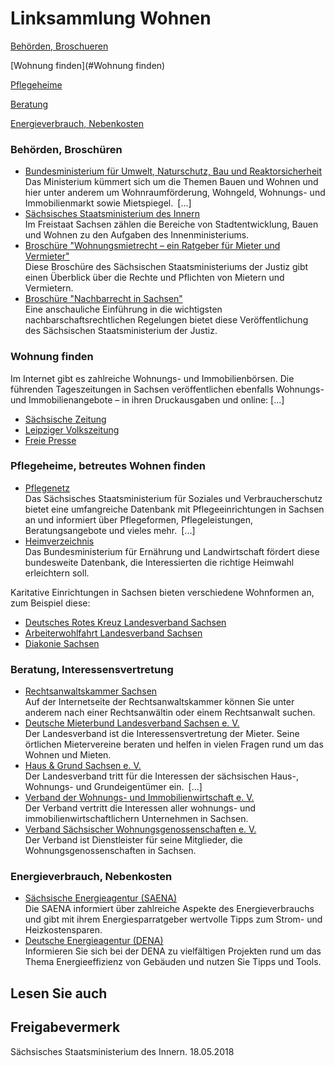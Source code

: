 # Linksammlung Wohnen

[Behörden, Broschueren](#Broschueren)

[Wohnung finden](#Wohnung finden)

[Pflegeheime](#Pflegeheime)

[Beratung](#Beratung)

[Energieverbrauch, Nebenkosten](#Nebenkosten)

### Behörden, Broschüren

* [Bundesministerium für Umwelt, Naturschutz, Bau und Reaktorsicherheit](http://www.bmub.bund.de/themen/)  
  Das Ministerium kümmert sich um die Themen Bauen und Wohnen und hier unter anderem um Wohnraumförderung, Wohngeld, Wohnungs- und Immobilienmarkt sowie Mietspiegel. [...]
* [Sächsisches Staatsministerium des Innern](http://www.bauen-wohnen.sachsen.de/8144.htm "SMI: Themenportal \"Bauen und Wohnen\"")  
   Im Freistaat Sachsen zählen die Bereiche von Stadtentwicklung, Bauen und Wohnen zu den Aufgaben des Innenministeriums.
* [Broschüre "Wohnungsmietrecht – ein Ratgeber für Mieter und Vermieter"](https://publikationen.sachsen.de/bdb/artikel/41536 "Wohnungsmietrecht - Ein Ratgeber für Mieter und Vermieter (sachsen.de)")  
   Diese Broschüre des Sächsischen Staatsministeriums der Justiz gibt einen Überblick über die Rechte und Pflichten von Mietern und Vermietern.
* [Broschüre "Nachbarrecht in Sachsen"](https://publikationen.sachsen.de/bdb/showDetails.do?id=39347 "SMJ: Broschüre \"Nachbarrecht in Sachsen\"")  
   Eine anschauliche Einführung in die wichtigsten nachbarschaftsrechtlichen Regelungen bietet diese Veröffentlichung des Sächsischen Staatsministerium der Justiz.

### Wohnung finden

Im Internet gibt es zahlreiche Wohnungs- und Immobilienbörsen. Die führenden Tageszeitungen in Sachsen veröffentlichen ebenfalls Wohnungs- und Immobilienangebote – in ihren Druckausgaben und online: [...]

* [Sächsische Zeitung](https://www.sz-immo.de/ "Immobilienangebote (Sächsische Zeitung)")
* [Leipziger Volkszeitung](http://www.lvz-immo.de "Immobilenangebote (Leipziger Zeitung)")
* [Freie Presse](http://immobilien.freiepresse.de/ "Freie Presse: Immobilienangebote")

### Pflegeheime, betreutes Wohnen finden

* [Pflegenetz](http://www.pflegenetz.sachsen.de/ "Website des Pflegenetz Sachsen")  
  Das Sächsisches Staatsministerium für Soziales und Verbraucherschutz bietet eine umfangreiche Datenbank mit Pflegeeinrichtungen in Sachsen an und informiert über Pflegeformen, Pflegeleistungen, Beratungsangebote und vieles mehr. [...]
* [Heimverzeichnis](http://www.heimverzeichnis.de/ "Website der Heimverzeichnis gGmbH")  
   Das Bundesministerium für Ernährung und Landwirtschaft fördert diese bundesweite Datenbank, die Interessierten die richtige Heimwahl erleichtern soll.

Karitative Einrichtungen in Sachsen bieten verschiedene Wohnformen an, zum Beispiel diese:

* [Deutsches Rotes Kreuz Landesverband Sachsen](http://drksachsen.de/angebote/senioren/betreutes-wohnen/ "Betreutes Wohnen (drksachsen.de)")
* [Arbeiterwohlfahrt Landesverband Sachsen](http://www.awo-in-sachsen.de/menschen-mit-behinderung/wohnen-in-der-eigenen-wohnung/ "awo-in-sachsen.de/menschen-mit-behinderung/wohnen-in-der-eigenen-wohnung/")
* [Diakonie Sachsen](https://www.diakonie-sachsen.de/cgi-bin/vm/vio.matrix?kd=147e706f4807034&or=745809247 "Betreutes Wohnen (www.diakonie-sachsen.de)")

### Beratung, Interessensvertretung

* [Rechtsanwaltskammer Sachsen](https://www.rak-sachsen.de/kontakt/ "Kontakt zu der Rechtsanwaltskammer Sachsen herstellen")  
   Auf der Internetseite der Rechtsanwaltskammer können Sie unter anderem nach einer Rechtsanwältin oder einem Rechtsanwalt suchen.
* [Deutsche Mieterbund Landesverband Sachsen e. V.](http://www.mieterbund-sachsen.de/ "Website des Landesverbandes sächsischer Mietervereine e.V.")  
   Der Landesverband ist die Interessensvertretung der Mieter. Seine örtlichen Mietervereine beraten und helfen in vielen Fragen rund um das Wohnen und Mieten.
* [Haus & Grund Sachsen e. V.](http://www.haus-und-grund-sachsen.net/ "Website des Haus und Grund Sachsen e.V.")  
  Der Landesverband tritt für die Interessen der sächsischen Haus-, Wohnungs- und Grundeigentümer ein. [...]
* [Verband der Wohnungs- und Immobilienwirtschaft e. V.](https://www.vdw-sachsen.de/)  
   Der Verband vertritt die Interessen aller wohnungs- und immobilienwirtschaftlichern Unternehmen in Sachsen.
* [Verband Sächsischer Wohnungsgenossenschaften e. V.](http://www.vswg.de/)  
   Der Verband ist Dienstleister für seine Mitglieder, die Wohnungsgenossenschaften in Sachsen.

### Energieverbrauch, Nebenkosten

* [Sächsische Energieagentur (SAENA)](http://www.saena.de/private-haushalte.html "Energieagentur Sachsen")  
  Die SAENA informiert über zahlreiche Aspekte des Energieverbrauchs und gibt mit ihrem Energiesparratgeber wertvolle Tipps zum Strom- und Heizkostensparen.
* [Deutsche Energieagentur (DENA)](https://www.dena.de/themen-projekte/energieeffizienz/gebaeude/ "Gebäude energieeffizient gestalten (Deutsche Energie-Agentur)")  
   Informieren Sie sich bei der DENA zu vielfältigen Projekten rund um das Thema Energieeffizienz von Gebäuden und nutzen Sie Tipps und Tools.

## Lesen Sie auch

## Freigabevermerk

Sächsisches Staatsministerium des Innern. 18.05.2018
